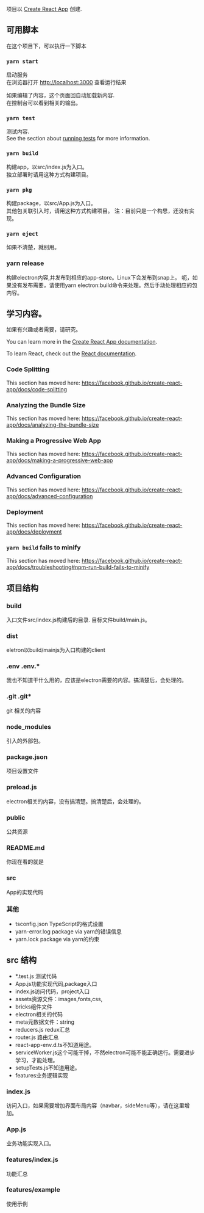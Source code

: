 项目以 [Create React App](https://github.com/facebook/create-react-app) 创建.

## 可用脚本

在这个项目下，可以执行一下脚本

### `yarn start`

启动服务<br />
在浏览器打开 [http://localhost:3000](http://localhost:3000) 查看运行结果

如果编辑了内容，这个页面回自动加载新内容.<br />
在控制台可以看到相关的输出。

### `yarn test`

测试内容.<br />
See the section about [running tests](https://facebook.github.io/create-react-app/docs/running-tests) for more information.

### `yarn build`

构建app，以src/index.js为入口。<br />
独立部署时请用这种方式构建项目。

### `yarn pkg` ###

构建package，以src/App.js为入口。<br />
其他包关联引入时，请用这种方式构建项目。
注：目前只是一个构思，还没有实现。

### `yarn eject`

如果不清楚，就别用。

### yarn release ###
构建electron内容,并发布到相应的app-store。Linux下会发布到snap上。
呃，如果没有发布需要，请使用yarn electron:build命令来处理。然后手动处理相应的包内容。

## 学习内容。
如果有兴趣或者需要，请研究。

You can learn more in the [Create React App documentation](https://facebook.github.io/create-react-app/docs/getting-started).

To learn React, check out the [React documentation](https://reactjs.org/).

### Code Splitting

This section has moved here: https://facebook.github.io/create-react-app/docs/code-splitting

### Analyzing the Bundle Size

This section has moved here: https://facebook.github.io/create-react-app/docs/analyzing-the-bundle-size

### Making a Progressive Web App

This section has moved here: https://facebook.github.io/create-react-app/docs/making-a-progressive-web-app

### Advanced Configuration

This section has moved here: https://facebook.github.io/create-react-app/docs/advanced-configuration

### Deployment

This section has moved here: https://facebook.github.io/create-react-app/docs/deployment

### `yarn build` fails to minify

This section has moved here: https://facebook.github.io/create-react-app/docs/troubleshooting#npm-run-build-fails-to-minify

## 项目结构 ##

### build ###
入口文件src/index.js构建后的目录. 目标文件build/main.js。

### dist ###
eletron以build/mainjs为入口构建的client

### .env .env.* ###
我也不知道干什么用的，应该是electron需要的内容。搞清楚后，会处理的。

### .git .git* ###
git 相关的内容

### node_modules ###
引入的外部包。

### package.json ###
项目设置文件

### preload.js ###
electron相关的内容，没有搞清楚。搞清楚后，会处理的。

### public ###
公共资源

### README.md ###
你现在看的就是

### src ###
App的实现代码

### 其他 ###
  * tsconfig.json TypeScript的格式设置
  * yarn-error.log package via yarn的错误信息
  * yarn.lock package via yarn的约束

## src 结构 ##
  * *.test.js 测试代码
  * App.js功能实现代码,package入口
  * index.js访问代码，project入口
  * assets资源文件：images,fonts,css,
  * bricks组件文件
  * electron相关的代码
  * meta元数据文件：string
  * reducers.js redux汇总
  * router.js 路由汇总
  * react-app-env.d.ts不知道用途。
  * serviceWorker.js这个可能干掉，不然electron可能不能正确运行。需要进步学习，才能处理。
  * setupTests.js不知道用途。
  * features业务逻辑实现

### index.js ###
访问入口，如果需要增加界面布局内容（navbar，sideMenu等），请在这里增加。

### App.js ###
业务功能实现入口。

### features/index.js ###
功能汇总

### features/example ###
使用示例

